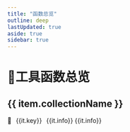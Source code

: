```yaml
---
title: "函数总览"
outline: deep
lastUpdated: true
aside: true
sidebar: true
---
```


# 🧱工具函数总览 <Badge type="tip" text="0.0.1" />

<script setup>
import { methodsData } from './config/methodsData.js'
</script>

<div v-for="(item,index) in methodsData" :key="index">
  <h2 :id="item.collectionName.toLowerCase().replace(/\s+/g, '-')">{{ item.collectionName }}</h2>
  <el-table border :data="item.methods" stripe show-overflow-tooltip>
    <el-table-column prop="name" label="函数名" minWidth="130"/>
    <el-table-column prop="desc" label="函数描述" minWidth="120"/>
    <el-table-column  prop="query" label="函数声明" :minWidth="item.showExample ? 220 : 280"/>
    <el-table-column align="center" v-if="item.showExample"  prop="example" label="补充" minWidth="60">
      <template #default="{row}">
        <el-popover
          v-if="row.example"
          placement="right"
          title="参数实例"
          width="220"
          trigger="hover"
          :content="row.example"
        >
          <template #reference>
            💡
          </template>
        </el-popover>
      </template>
    </el-table-column>
  </el-table>
  <el-card v-if="item.desc?.length" shadow="hover" style="margin-top: 16px;">
    <el-space alignment="start" direction="vertical">
      <el-text v-for="it in item.desc" :key="it.key">
        📌 <el-tag style="margin: 0 6px;">{{it.key}}</el-tag> 
        <el-link 
          v-if="it.link" 
          target="_blank" 
          href="it.link">{{it.info}}</el-link>
        <span v-else>{{it.info}}</span>
      </el-text>
    </el-space>
  </el-card>
</div>
